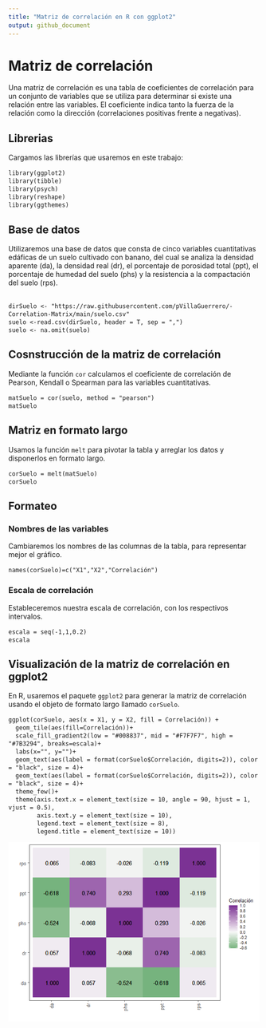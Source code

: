 ```yaml
---
title: "Matriz de correlación en R con ggplot2"
output: github_document
---
```


# Matriz de correlación

Una matriz de correlación es una tabla de coeficientes de correlación para un conjunto de variables que se utiliza para determinar si existe una relación entre las variables. El coeficiente indica tanto la fuerza de la relación como la dirección (correlaciones positivas frente a negativas).

## Librerias

Cargamos las librerías que usaremos en este trabajo: 

```{r warning=FALSE, message=FALSE}
library(ggplot2)
library(tibble)
library(psych)
library(reshape)
library(ggthemes)
```

## Base de datos

Utilizaremos una base de datos que consta de cinco variables cuantitativas edáficas de un suelo cultivado con banano, del cual se analiza la densidad aparente (da), la densidad real (dr), el porcentaje de porosidad total (ppt), el porcentaje de humedad del suelo (phs) y la resistencia a la compactación del suelo (rps). 

```{r  warning=FALSE, message=FALSE}

dirSuelo <- "https://raw.githubusercontent.com/pVillaGuerrero/-Correlation-Matrix/main/suelo.csv"
suelo <-read.csv(dirSuelo, header = T, sep = ",")
suelo <- na.omit(suelo)
```

## Cosnstrucción de la matriz de correlación

Mediante la función `cor` calculamos el coeficiente de correlación de Pearson, Kendall o Spearman para las variables cuantitativas.

```{r warning=FALSE, message=FALSE}
matSuelo = cor(suelo, method = "pearson")
matSuelo
```

## Matriz en formato largo

Usamos la función `melt` para pivotar la tabla y arreglar los datos y disponerlos en formato largo.

```{r warning=FALSE, message=FALSE}
corSuelo = melt(matSuelo)
corSuelo
```

## Formateo

### Nombres de las variables

Cambiaremos los nombres de las columnas de la tabla, para representar mejor el gráfico.

```{r warning=FALSE, message=FALSE}
names(corSuelo)=c("X1","X2","Correlación")
```

### Escala de correlación

Estableceremos nuestra escala de correlación, con los respectivos intervalos.

```{r warning=FALSE, message=FALSE}
escala = seq(-1,1,0.2)
escala
```

## Visualización de la matriz de correlación en ggplot2

En R, usaremos el paquete `ggplot2` para generar la matriz de correlación usando el objeto de formato largo llamado `corSuelo`. 

```{r warning=FALSE, message=FALSE}
ggplot(corSuelo, aes(x = X1, y = X2, fill = Correlación)) +
  geom_tile(aes(fill=Correlación))+
  scale_fill_gradient2(low = "#008837", mid = "#F7F7F7", high = "#7B3294", breaks=escala)+ 
  labs(x="", y="")+
  geom_text(aes(label = format(corSuelo$Correlación, digits=2)), color = "black", size = 4)+
  geom_text(aes(label = format(corSuelo$Correlación, digits=2)), color = "black", size = 4)+
  theme_few()+
  theme(axis.text.x = element_text(size = 10, angle = 90, hjust = 1, vjust = 0.5),
        axis.text.y = element_text(size = 10),
        legend.text = element_text(size = 8),
        legend.title = element_text(size = 10))
```
![Image text](https://github.com/pVillaGuerrero/-Correlation-Matrix/blob/main/unnamed-chunk-8-1.png?raw=true)
